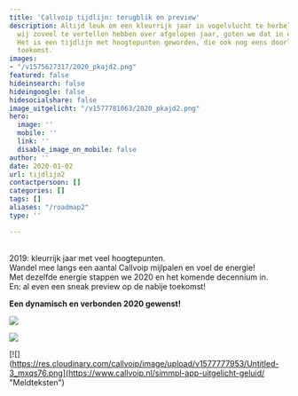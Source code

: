 ```yaml
---
title: 'Callvoip tijdlijn: terugblik en preview'
description: Altijd leuk om een kleurrijk jaar in vogelvlucht te herbeleven. Omdat
  wij zoveel te vertellen hebben over afgelopen jaar, goten we dat in een leuk jasje.
  Het is een tijdlijn met hoogtepunten geworden, die ook nog eens doorloopt in de
  toekomst.
images:
- "/v1575627317/2020_pkajd2.png"
featured: false
hideinsearch: false
hideingoogle: false
hidesocialshare: false
image_uitgelicht: "/v1577781063/2020_pkajd2.png"
hero:
  image: ''
  mobile: ''
  link: ''
  disable_image_on_mobile: false
author: ''
date: 2020-01-02
url: tijdlijn2
contactpersoon: []
categories: []
tags: []
aliases: "/roadmap2"
type: ''

---
```

<br>
2019: kleurrijk jaar met veel hoogtepunten.<br>
Wandel mee langs een aantal Callvoip mijlpalen en voel de energie!<br>
Met dezelfde energie stappen we 2020 en het komende decennium in. <br>
En: al even een sneak preview op de nabije toekomst!

<b>Een dynamisch en verbonden 2020 gewenst!</b>

![](https://res.cloudinary.com/callvoip/image/upload/v1577777786/Untitled-1_iuxq4j.png)

[![](https://res.cloudinary.com/callvoip/image/upload/v1577777809/Untitled-2_th1wan.png)](https://www.callvoip.nl/voip-cti-koppelen-dat-het-een-lieve-lust-is/ "CTI")

[![](https://res.cloudinary.com/callvoip/image/upload/v1577777953/Untitled-3_mxqs76.png](https://www.callvoip.nl/simmpl-app-uitgelicht-geluid/ "Meldteksten")
